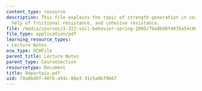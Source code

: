 ```yaml
---
content_type: resource
description: This file explains the topic of strength generation in soil with the
  help of frictional resistance, and cohesive resistance.
file: /media/courses/1-322-soil-behavior-spring-2005/79a8bd0f4076a54c08e331c5a0b79667_04partaiv.pdf
file_type: application/pdf
learning_resource_types:
- Lecture Notes
ocw_type: OCWFile
parent_title: Lecture Notes
parent_type: CourseSection
resourcetype: Document
title: 04partaiv.pdf
uid: 79a8bd0f-4076-a54c-08e3-31c5a0b79667
---
```

